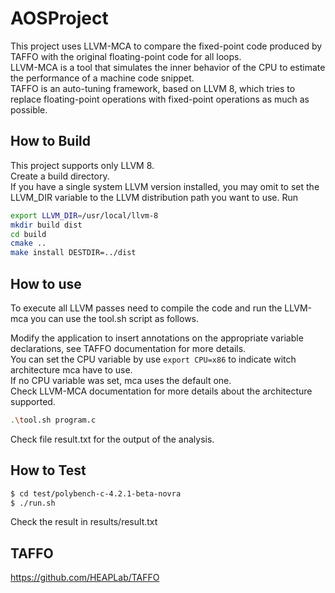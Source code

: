 # AOSProject

This project uses LLVM-MCA to compare the fixed-point code produced by TAFFO with the original floating-point code for all loops.</br> 
LLVM-MCA is a tool that simulates the inner behavior of the CPU to estimate the performance of a machine code snippet.</br> 
TAFFO is an auto-tuning framework, based on LLVM 8, which tries to replace floating-point operations with fixed-point operations as much as possible.


## How to Build
This project supports only LLVM 8.</br> 
Create a build directory. </br> 
If you have a single system LLVM version installed, you may omit to set the LLVM_DIR variable to the LLVM distribution path you want to use.
Run
```sh
export LLVM_DIR=/usr/local/llvm-8
mkdir build dist
cd build
cmake ..
make install DESTDIR=../dist
```
## How to use
To execute all LLVM passes need to compile the code and run the LLVM-mca you can use the tool.sh script as follows.</br> 

Modify the application to insert annotations on the appropriate variable declarations, see TAFFO documentation for more details.</br> 
You can set the CPU variable by use `export CPU=x86` to indicate witch architecture mca have to use.</br> 
If no CPU variable was set, mca uses the default one.</br> 
Check LLVM-MCA documentation for more details about the architecture supported. </br> 

```sh
.\tool.sh program.c

```
Check file result.txt for the output of the analysis.</br> 

## How to Test

```sh
$ cd test/polybench-c-4.2.1-beta-novra
$ ./run.sh

```
Check the result in results/result.txt

## TAFFO
https://github.com/HEAPLab/TAFFO
